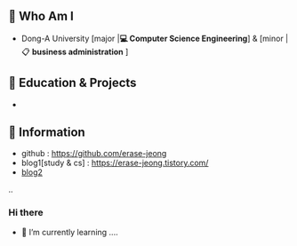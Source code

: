 ## 🌹 Who Am I
- Dong-A University [major |**💻 Computer Science Engineering**] & [minor | 📋 **business administration** ]


## 🌹 Education & Projects
- 
## 🌹 Information
- github : https://github.com/erase-jeong
- blog1[study & cs] : https://erase-jeong.tistory.com/
- [blog2](https://blog.naver.com/voy2000)

..

### Hi there
- 🌱 I’m currently learning ....
<!--
**erase-jeong/erase-jeong** is a ✨ _special_ ✨ repository because its `README.md` (this file) appears on your GitHub profile.
- 
Here are some ideas to get you started:

- 🔭 I’m currently working on .

- 👯 I’m looking to collaborate on ...
- 🤔 I’m looking for help with ...
- 💬 Ask me about ...
- 📫 How to reach me: ...
- 😄 Pronouns: ...
- ⚡ Fun fact: .....
-->
